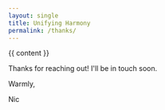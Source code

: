 ```yaml
---
layout: single
title: Unifying Harmony
permalink: /thanks/
---
```


{{ content }}

Thanks for reaching out! I'll be in touch soon.

Warmly,

Nic

